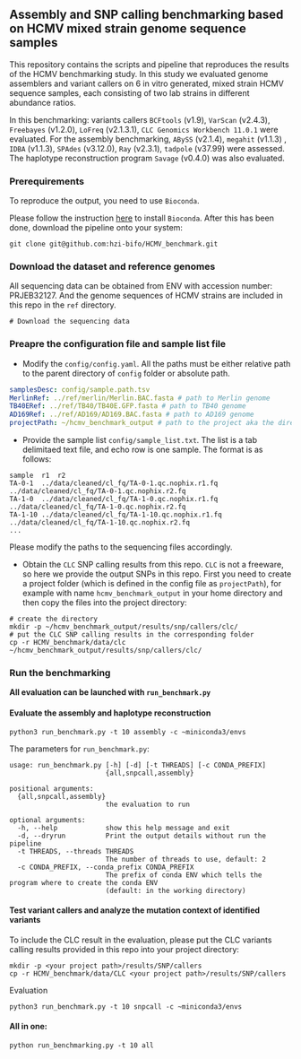 ## Assembly and SNP calling benchmarking based on HCMV mixed strain genome sequence samples

This repository contains the scripts and pipeline that reproduces the results of the HCMV benchmarking study. In this study we evaluated genome assemblers and variant callers on 6 in vitro generated, mixed strain HCMV sequence samples, each consisting of two lab strains in different abundance ratios. 

In this benchmarking: variants callers `BCFtools` (v1.9), `VarScan` (v2.4.3), `Freebayes` (v1.2.0), `LoFreq` (v2.1.3.1), `CLC Genomics Workbench 11.0.1` were evaluated. For the assembly benchmarking, `ABySS` (v2.1.4), `megahit` (v1.1.3) , `IDBA` (v1.1.3), `SPAdes` (v3.12.0), `Ray` (v2.3.1), `tadpole` (v37.99) were assessed. The haplotype reconstruction program `Savage` (v0.4.0) was also evaluated. 

### Prerequirements

To reproduce the output, you need to use `Bioconda`.

Please follow the instruction [here](https://bioconda.github.io) to install `Bioconda`. After this has been done, download the pipeline onto your system:

```shell
git clone git@github.com:hzi-bifo/HCMV_benchmark.git
```

### Download the dataset and reference genomes
All sequencing data can be obtained from ENV with accession number: PRJEB32127. And the genome sequences of HCMV strains are included in this repo in the `ref` directory.
```shell
# Download the sequencing data
```

### Preapre the configuration file and sample list file

- Modify the `config/config.yaml`.
All the paths must be either relative path to the parent directory of `config` folder or absolute path.

```yaml
samplesDesc: config/sample.path.tsv
MerlinRef: ../ref/merlin/Merlin.BAC.fasta # path to Merlin genome
TB40ERef: ../ref/TB40/TB40E.GFP.fasta # path to TB40 genome
AD169Ref: ../ref/AD169/AD169.BAC.fasta # path to AD169 genome
projectPath: ~/hcmv_benchmark_output # path to the project aka the directory for outputs
```

- Provide the sample list `config/sample_list.txt`. The list is a tab delimitaed text file, and echo row is one sample.
The format is as follows:
```tsv
sample	r1	r2
TA-0-1	../data/cleaned/cl_fq/TA-0-1.qc.nophix.r1.fq	../data/cleaned/cl_fq/TA-0-1.qc.nophix.r2.fq
TA-1-0	../data/cleaned/cl_fq/TA-1-0.qc.nophix.r1.fq	../data/cleaned/cl_fq/TA-1-0.qc.nophix.r2.fq
TA-1-10	../data/cleaned/cl_fq/TA-1-10.qc.nophix.r1.fq	../data/cleaned/cl_fq/TA-1-10.qc.nophix.r2.fq
...
```
Please modify the paths to the sequencing files accordingly.

- Obtain the `CLC` SNP calling results from this repo. 
`CLC` is not a freeware, so here we provide the output SNPs in this repo. First you need to create a project folder (which is defined in the config file as `projectPath`), for example with name `hcmv_benchmark_output` in your home directory and then copy the files into the project directory:

```shell
# create the directory
mkdir -p ~/hcmv_benchmark_output/results/snp/callers/clc/
# put the CLC SNP calling results in the corresponding folder
cp -r HCMV_benchmark/data/clc ~/hcmv_benchmark_output/results/snp/callers/clc/
```

### Run the benchmarking

**All evaluation can be launched with `run_benchmark.py`**

#### Evaluate the assembly and haplotype reconstruction
```shell
python3 run_benchmark.py -t 10 assembly -c ~miniconda3/envs
```
The parameters for `run_benchmark.py`:
```shell
usage: run_benchmark.py [-h] [-d] [-t THREADS] [-c CONDA_PREFIX]
                        {all,snpcall,assembly}

positional arguments:
  {all,snpcall,assembly}
                        the evaluation to run

optional arguments:
  -h, --help            show this help message and exit
  -d, --dryrun          Print the output details without run the pipeline
  -t THREADS, --threads THREADS
                        The number of threads to use, default: 2
  -c CONDA_PREFIX, --conda_prefix CONDA_PREFIX
                        The prefix of conda ENV which tells the program where to create the conda ENV 
                        (default: in the working directory)
```

#### Test variant callers and analyze the mutation context of identified variants
To include the CLC result in the evaluation, please put the CLC variants calling results provided in this repo into your project directory:
```shell
mkdir -p <your project path>/results/SNP/callers
cp -r HCMV_benchmark/data/CLC <your project path>/results/SNP/callers
```
Evaluation
```shell
python3 run_benchmark.py -t 10 snpcall -c ~miniconda3/envs
```

#### All in one:
```shell
python run_benchmarking.py -t 10 all
```
